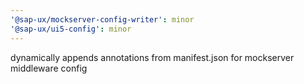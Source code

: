 ```yaml
---
'@sap-ux/mockserver-config-writer': minor
'@sap-ux/ui5-config': minor
---
```


dynamically appends annotations from manifest.json for mockserver middleware config

